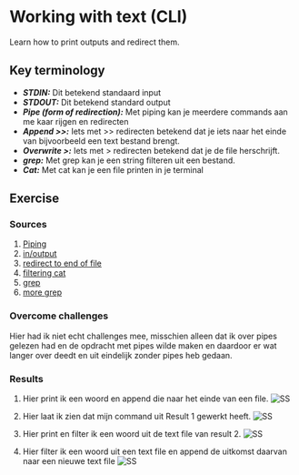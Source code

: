 # Working with text (CLI)
Learn how to print outputs and redirect them. 

## Key terminology
 - ***STDIN:*** Dit betekend standaard input
 - ***STDOUT:*** Dit betekend standard output
 - ***Pipe (form of redirection):*** Met piping kan je meerdere commands aan me kaar rijgen en redirecten
 - ***Append >>:*** Iets met >> redirecten betekend dat je iets naar het einde van bijvoorbeeld een text bestand brengt.
 - ***Overwrite >:*** Iets met > redirecten betekend dat je de file herschrijft.
 - ***grep:*** Met grep kan je een string filteren uit een bestand.
 - ***Cat:*** Met cat kan je een file printen in je terminal

 


## Exercise
### Sources
1. [Piping](https://www.geeksforgeeks.org/piping-in-unix-or-linux/)
2. [in/output](https://www.educative.io/edpresso/how-to-do-input-output-redirection-in-linux)
3. [redirect to end of file](https://stackoverflow.com/questions/6207573/how-to-append-output-to-the-end-of-a-text-file)
4. [filtering cat](https://www.tecmint.com/linux-file-operations-commands/)
5. [grep](https://phoenixnap.com/kb/grep-command-linux-unix-examples)
6. [more grep](https://fedingo.com/how-to-save-grep-output-to-file-in-linux/)



### Overcome challenges
Hier had ik niet echt challenges mee, misschien alleen dat ik over pipes gelezen had en de opdracht met pipes wilde maken en daardoor er wat langer over deedt en uit eindelijk zonder pipes heb gedaan.


### Results
1. Hier print ik een woord en append die naar het einde van een file.
![SS](../../00_includes/LNX-03/append.png)

2. Hier laat ik zien dat mijn command uit Result 1 gewerkt heeft.
![SS](../../00_includes/LNX-03/append%20proof.png)

3. Hier print en filter ik een woord uit de text file van result 2.
![SS](../../00_includes/LNX-03/filter.png)

4. Hier filter ik een woord uit een text file en append de uitkomst daarvan naar een nieuwe text file
![SS](../../00_includes/LNX-03/grepnewtxt.png)